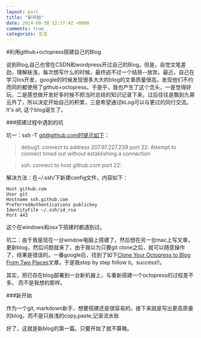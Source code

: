 ```yaml
---
layout: post
title: "新开始"
date: 2014-08-30 12:57:42 +0800
comments: true
categories: 生活
---
```


#利用github+octopress搭建自己的Blog

说到Blog,自己也曾在CSDN和wordpress开过自己的Blog。但是，自觉文笔差劲，理解肤浅，每次想写什么的时候，最终逃不过一个结局--放弃。最近，自己在学习Ios开发，google的时候发现很多大大的blog的文章质量很高。发现他们不约而同的都使用了github+octopress。于是乎，我也产生了这个念头，一是觉得好玩，二是感觉做开发好多时候不把当时总结的知识记录下来，过后往往是飘到九霄云外了，所以决定开始自己的积累，三是希望通过bLog可以与更过的同行交流。It's all, 这个blog诞生了。


###搭建过程中遇到的坑

坑一：ssh -T git@github.com时提示如下：

>  debug1: connect to address 207.97.227.239 port 22: Attempt to connect timed out without establishing a connection

>  ssh: connect to host github.com port 22:

解决方法：在~/.ssh/下新建config文件，内容如下：


	Host github.com
    User git
    Hostname ssh.github.com
    PreferredAuthentications publickey
    IdentityFile ~/.ssh/id_rsa
    Port 443
这个在windows和osx下搭建时都遇到过。

坑二：由于我是现在一台window电脑上搭建了，然后想在另一台mac上写文章，更新blog，然后问题就来了，由于我以为只要git clone之后，就可以随意操作了，结果是错误的。一番google后，找到了如下[Clone Your Octopress to Blog From Two Places](http://blog.zerosharp.com/clone-your-octopress-to-blog-from-two-places/)文章。于是我step by step follow it。success!!。

其实，把已存在blog部署到一台新机器上，与重新搭建一个octopress的过程差不多。
而不是我想的那样。

###新开始

作为一个git, markdown新手，想要搭建还是很容易的。接下来就是写出更高质量的blog。而不是只肤浅的copy,paste,记录流水账

好了，这就是新blog的第一篇。只要开始了就不算晚。


	



	